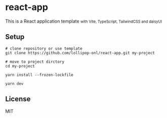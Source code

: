 # react-app

This is a React application template <small>with Vite, TypeScript, TailwindCSS and daisyUI</small>

## Setup

```shell
# clone repository or use template
git clone https://github.com/lollipop-onl/react-app.git my-project

# move to project dirctory
cd my-project
```

```shell
yarn install --frozen-lockfile
```

```shell
yarn dev
```

## License

MIT
